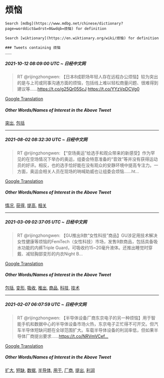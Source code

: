 # 烦恼

    Search [mdbg](https://www.mdbg.net/chinese/dictionary?page=worddict&wdrst=0&wdqb=烦恼) for definition

    Search [wiktionary](https://en.wiktionary.org/wiki/烦恼) for definition

    ### Tweets containing 烦恼
    ___
##### 2021-10-12 08:09:00 UTC ~ 日经中文网
> RT @rijingzhongwen: 【日本8成职场年轻人存在远程办公烦恼】较为突出的是与上司或同事沟通方面的烦恼，包括线上难以轻松商量问题、很难得到建议等……https://t.co/g25Qr05ScJ https://t.co/YYzVpDCVg0

[Google Translation](https://translate.google.com/?hi=en&tab=TT&sl=zh-CN&tl=en&op=translate&text=RT+%40rijingzhongwen%3A+%E3%80%90%E6%97%A5%E6%9C%AC8%E6%88%90%E8%81%8C%E5%9C%BA%E5%B9%B4%E8%BD%BB%E4%BA%BA%E5%AD%98%E5%9C%A8%E8%BF%9C%E7%A8%8B%E5%8A%9E%E5%85%AC%E7%83%A6%E6%81%BC%E3%80%91%E8%BE%83%E4%B8%BA%E7%AA%81%E5%87%BA%E7%9A%84%E6%98%AF%E4%B8%8E%E4%B8%8A%E5%8F%B8%E6%88%96%E5%90%8C%E4%BA%8B%E6%B2%9F%E9%80%9A%E6%96%B9%E9%9D%A2%E7%9A%84%E7%83%A6%E6%81%BC%EF%BC%8C%E5%8C%85%E6%8B%AC%E7%BA%BF%E4%B8%8A%E9%9A%BE%E4%BB%A5%E8%BD%BB%E6%9D%BE%E5%95%86%E9%87%8F%E9%97%AE%E9%A2%98%E3%80%81%E5%BE%88%E9%9A%BE%E5%BE%97%E5%88%B0%E5%BB%BA%E8%AE%AE%E7%AD%89%E2%80%A6%E2%80%A6https%3A%2F%2Ft.co%2Fg25Qr05ScJ+https%3A%2F%2Ft.co%2FYYzVpDCVg0)
##### Other Words/Names of Interest in the Above Tweet
[突出](突出.md), [包括](包括.md)
___
##### 2021-08-02 08:32:30 UTC ~ 日经中文网
> RT @rijingzhongwen: 【“空场奥运”给选手和观众带来的新感受】作为罕见的在空场情况下举办的奥运，组委会特意准备的“音效”等并没有获得运动员的好评。相反，也的选手恰好能在没有观众的安静环境中提高专注力。一方面，奥运会相关人员在现场的呐喊助威也让组委会烦恼……ht…

[Google Translation](https://translate.google.com/?hi=en&tab=TT&sl=zh-CN&tl=en&op=translate&text=RT+%40rijingzhongwen%3A+%E3%80%90%E2%80%9C%E7%A9%BA%E5%9C%BA%E5%A5%A5%E8%BF%90%E2%80%9D%E7%BB%99%E9%80%89%E6%89%8B%E5%92%8C%E8%A7%82%E4%BC%97%E5%B8%A6%E6%9D%A5%E7%9A%84%E6%96%B0%E6%84%9F%E5%8F%97%E3%80%91%E4%BD%9C%E4%B8%BA%E7%BD%95%E8%A7%81%E7%9A%84%E5%9C%A8%E7%A9%BA%E5%9C%BA%E6%83%85%E5%86%B5%E4%B8%8B%E4%B8%BE%E5%8A%9E%E7%9A%84%E5%A5%A5%E8%BF%90%EF%BC%8C%E7%BB%84%E5%A7%94%E4%BC%9A%E7%89%B9%E6%84%8F%E5%87%86%E5%A4%87%E7%9A%84%E2%80%9C%E9%9F%B3%E6%95%88%E2%80%9D%E7%AD%89%E5%B9%B6%E6%B2%A1%E6%9C%89%E8%8E%B7%E5%BE%97%E8%BF%90%E5%8A%A8%E5%91%98%E7%9A%84%E5%A5%BD%E8%AF%84%E3%80%82%E7%9B%B8%E5%8F%8D%EF%BC%8C%E4%B9%9F%E7%9A%84%E9%80%89%E6%89%8B%E6%81%B0%E5%A5%BD%E8%83%BD%E5%9C%A8%E6%B2%A1%E6%9C%89%E8%A7%82%E4%BC%97%E7%9A%84%E5%AE%89%E9%9D%99%E7%8E%AF%E5%A2%83%E4%B8%AD%E6%8F%90%E9%AB%98%E4%B8%93%E6%B3%A8%E5%8A%9B%E3%80%82%E4%B8%80%E6%96%B9%E9%9D%A2%EF%BC%8C%E5%A5%A5%E8%BF%90%E4%BC%9A%E7%9B%B8%E5%85%B3%E4%BA%BA%E5%91%98%E5%9C%A8%E7%8E%B0%E5%9C%BA%E7%9A%84%E5%91%90%E5%96%8A%E5%8A%A9%E5%A8%81%E4%B9%9F%E8%AE%A9%E7%BB%84%E5%A7%94%E4%BC%9A%E7%83%A6%E6%81%BC%E2%80%A6%E2%80%A6ht%E2%80%A6)
##### Other Words/Names of Interest in the Above Tweet
[情况](情况.md), [获得](获得.md), [提高](提高.md), [相关](相关.md)
___
##### 2021-03-09 02:37:05 UTC ~ 日经中文网
> RT @rijingzhongwen: 【GU推出9款“女性科技”商品】GU涉足用技术解决女性健康等烦恼的FemTech（女性科技）市场，发售9款商品，包括具备吸水功能的内裤Triple Guard，可吸收约15~20毫升液体。还推出睡觉时穿戴、减轻胸部变形的内衣Night B…

[Google Translation](https://translate.google.com/?hi=en&tab=TT&sl=zh-CN&tl=en&op=translate&text=RT+%40rijingzhongwen%3A+%E3%80%90GU%E6%8E%A8%E5%87%BA9%E6%AC%BE%E2%80%9C%E5%A5%B3%E6%80%A7%E7%A7%91%E6%8A%80%E2%80%9D%E5%95%86%E5%93%81%E3%80%91GU%E6%B6%89%E8%B6%B3%E7%94%A8%E6%8A%80%E6%9C%AF%E8%A7%A3%E5%86%B3%E5%A5%B3%E6%80%A7%E5%81%A5%E5%BA%B7%E7%AD%89%E7%83%A6%E6%81%BC%E7%9A%84FemTech%EF%BC%88%E5%A5%B3%E6%80%A7%E7%A7%91%E6%8A%80%EF%BC%89%E5%B8%82%E5%9C%BA%EF%BC%8C%E5%8F%91%E5%94%AE9%E6%AC%BE%E5%95%86%E5%93%81%EF%BC%8C%E5%8C%85%E6%8B%AC%E5%85%B7%E5%A4%87%E5%90%B8%E6%B0%B4%E5%8A%9F%E8%83%BD%E7%9A%84%E5%86%85%E8%A3%A4Triple+Guard%EF%BC%8C%E5%8F%AF%E5%90%B8%E6%94%B6%E7%BA%A615~20%E6%AF%AB%E5%8D%87%E6%B6%B2%E4%BD%93%E3%80%82%E8%BF%98%E6%8E%A8%E5%87%BA%E7%9D%A1%E8%A7%89%E6%97%B6%E7%A9%BF%E6%88%B4%E3%80%81%E5%87%8F%E8%BD%BB%E8%83%B8%E9%83%A8%E5%8F%98%E5%BD%A2%E7%9A%84%E5%86%85%E8%A1%A3Night+B%E2%80%A6)
##### Other Words/Names of Interest in the Above Tweet
[包括](包括.md), [变形](变形.md), [吸收](吸收.md), [推出](推出.md), [商品](商品.md), [科技](科技.md), [技术](技术.md)
___
##### 2021-02-07 06:07:59 UTC ~ 日经中文网
> RT @rijingzhongwen: 【半导体设备厂商东京电子的另一种烦恼】用于智能手机和数据中心的半导体设备市场火热，东京电子正忙得不可开交。但汽车半导体短缺问题在全球范围扩大。车载半导体设备的利润率低，但如果半导体厂商提出要求……https://t.co/NRVmVCef…

[Google Translation](https://translate.google.com/?hi=en&tab=TT&sl=zh-CN&tl=en&op=translate&text=RT+%40rijingzhongwen%3A+%E3%80%90%E5%8D%8A%E5%AF%BC%E4%BD%93%E8%AE%BE%E5%A4%87%E5%8E%82%E5%95%86%E4%B8%9C%E4%BA%AC%E7%94%B5%E5%AD%90%E7%9A%84%E5%8F%A6%E4%B8%80%E7%A7%8D%E7%83%A6%E6%81%BC%E3%80%91%E7%94%A8%E4%BA%8E%E6%99%BA%E8%83%BD%E6%89%8B%E6%9C%BA%E5%92%8C%E6%95%B0%E6%8D%AE%E4%B8%AD%E5%BF%83%E7%9A%84%E5%8D%8A%E5%AF%BC%E4%BD%93%E8%AE%BE%E5%A4%87%E5%B8%82%E5%9C%BA%E7%81%AB%E7%83%AD%EF%BC%8C%E4%B8%9C%E4%BA%AC%E7%94%B5%E5%AD%90%E6%AD%A3%E5%BF%99%E5%BE%97%E4%B8%8D%E5%8F%AF%E5%BC%80%E4%BA%A4%E3%80%82%E4%BD%86%E6%B1%BD%E8%BD%A6%E5%8D%8A%E5%AF%BC%E4%BD%93%E7%9F%AD%E7%BC%BA%E9%97%AE%E9%A2%98%E5%9C%A8%E5%85%A8%E7%90%83%E8%8C%83%E5%9B%B4%E6%89%A9%E5%A4%A7%E3%80%82%E8%BD%A6%E8%BD%BD%E5%8D%8A%E5%AF%BC%E4%BD%93%E8%AE%BE%E5%A4%87%E7%9A%84%E5%88%A9%E6%B6%A6%E7%8E%87%E4%BD%8E%EF%BC%8C%E4%BD%86%E5%A6%82%E6%9E%9C%E5%8D%8A%E5%AF%BC%E4%BD%93%E5%8E%82%E5%95%86%E6%8F%90%E5%87%BA%E8%A6%81%E6%B1%82%E2%80%A6%E2%80%A6https%3A%2F%2Ft.co%2FNRVmVCef%E2%80%A6)
##### Other Words/Names of Interest in the Above Tweet
[扩大](扩大.md), [短缺](短缺.md), [数据](数据.md), [半导体](半导体.md), [用于](用于.md), [厂商](厂商.md), [提出](提出.md), [利润](利润.md)
